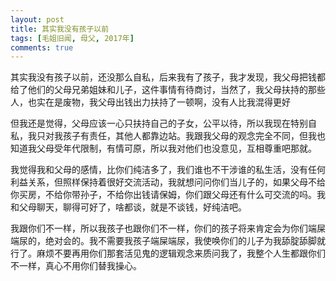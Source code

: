 ```yaml
---
layout: post
title: 其实我没有孩子以前
tags: [毛姐旧闻, 母父, 2017年]
comments: true
---
```


其实我没有孩子以前，还没那么自私，后来我有了孩子，我才发现，我父母把钱都给了他们的父母兄弟姐妹和儿子，这件事情有待商讨，当然了，我父母扶持的那些人，也实在是废物，我父母出钱出力扶持了一顿啊，没有人比我混得更好

但我还是觉得，父母应该一心只扶持自己的子女，公平以待，所以我现在特别自私，我只对我孩子有责任，其他人都靠边站。我跟我父母的观念完全不同，但我也知道我父母受年代限制，有情可原，所以我对他们也没意见，互相尊重吧那就。

我觉得我和父母的感情，比你们纯洁多了，我们谁也不干涉谁的私生活，没有任何利益关系，但照样保持着很好交流活动，我就想问问你们当儿子的，如果父母不给你买房，不给你带孙子，不给你出钱请保姆，你们跟父母还有什么可交流的吗。我和父母聊天，聊得可好了，啥都谈，就是不谈钱，好纯洁吧。

我跟你们不一样，所以我孩子也跟你们不一样，你们的孩子将来肯定会为你们端屎端尿的，绝对会的。我不需要我孩子端屎端尿，我使唤你们的儿子为我舔腚舔脚就行了。麻烦不要再用你们那套活见鬼的逻辑观念来质问我了，我整个人生都跟你们不一样，真心不用你们替我操心。
